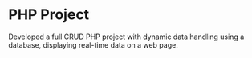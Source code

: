 # PHP Project 
Developed a full CRUD PHP project with dynamic data handling using a database, displaying real-time data on a web page.
